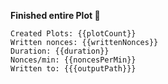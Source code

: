 __Finished entire Plot 🎉__

```
Created Plots: {{plotCount}}
Written nonces: {{writtenNonces}}
Duration: {{duration}}
Nonces/min: {{noncesPerMin}}
Written to: {{{outputPath}}}
```